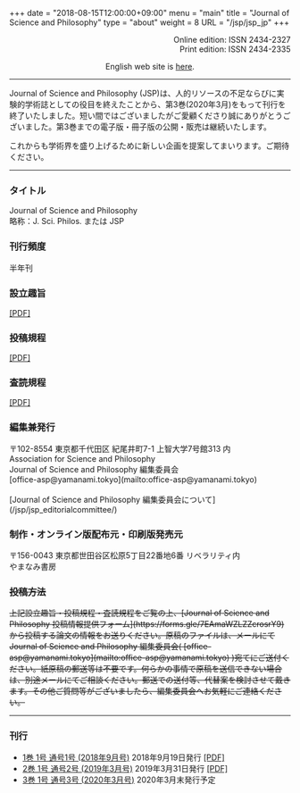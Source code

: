 +++
date = "2018-08-15T12:00:00+09:00"
menu = "main"
title = "Journal of Science and Philosophy"
type = "about"
weight = 8
URL = "/jsp/jsp_jp"
+++

<p style="text-align: right">
Online edition: ISSN 2434-2327<br>
Print edition: ISSN 2434-2335
</p>

<p style="text-align: center">
English web site is <a href="/jsp">here</a>.
</p>

---

<p>
Journal of Science and Philosophy (JSP)は、人的リソースの不足ならびに実験的学術誌としての役目を終えたことから、第3巻(2020年3月)をもって刊行を終了いたしました。短い間ではございましたがご愛顧くださり誠にありがとうございました。第3巻までの電子版・冊子版の公開・販売は継続いたします。
</p>
<p>
これからも学術界を盛り上げるために新しい企画を提案してまいります。ご期待ください。
</p>

---
<H3>タイトル</H3>
Journal of Science and Philosophy<br>
略称：J. Sci. Philos. または JSP

<H3>刊行頻度</H3>
半年刊

<H3>設立趣旨</H3>
<a href="/pdf/shusi.pdf" onclick="ga('send', 'pageview', '/pdf/shusi.pdf')">[PDF]</a>

<H3>投稿規程</H3>
<a href="/pdf/toukou.pdf" onclick="ga('send', 'pageview', '/pdf/toukou.pdf')">[PDF]</a>

<H3>査読規程</H3>
<a href="/pdf/sadoku.pdf" onclick="ga('send', 'pageview', '/pdf/sadoku.pdf')">[PDF]</a>

<H3>編集兼発行</H3>
〒102-8554 東京都千代田区 紀尾井町7-1 上智大学7号館313 内<br>
Association for Science and Philosophy<br>
Journal of Science and Philosophy 編集委員会<br>
[office-asp@yamanami.tokyo](mailto:office-asp@yamanami.tokyo)<br><br>
[Journal of Science and Philosophy 編集委員会について](/jsp/jsp_editorialcommittee/)

<H3>制作・オンライン版配布元・印刷版発売元</H3>
〒156-0043 東京都世田谷区松原5丁目22番地6番 リベラリティ内<br>
やまなみ書房

<H3><span style="text-decoration: line-through;">投稿方法</span></H3>
<span style="text-decoration: line-through;">上記設立趣旨・投稿規程・査読規程をご覧の上、[Journal of Science and Philosophy 投稿情報提供フォーム](https://forms.gle/7EAmaWZLZZcrosrY9)から投稿する論文の情報をお送りください。原稿のファイルは、メールにてJournal of Science and Philosophy 編集委員会( [office-asp@yamanami.tokyo](mailto:office-asp@yamanami.tokyo) )宛てにご送付ください。紙原稿の郵送等は不要です。何らかの事情で原稿を送信できない場合は、別途メールにてご相談ください。郵送での送付等、代替案を検討させて戴きます。その他ご質問等がございましたら、編集委員会へお気軽にご連絡ください。</span>


---
<H3>刊行</H3>

* [1巻 1号 通号1号 (2018年9月号)](/jsp_contents/jsp_1_1/) 2018年9月19日発行 <a href="/pdf/jsp/1/1/jsp1_1.pdf" onclick="ga('send', 'pageview', '/pdf/jsp/1/1/jsp1_1.pdf')">[PDF]</a>
* [2巻 1号 通号2号 (2019年3月号)](/jsp_contents/jsp_2_1/) 2019年3月31日発行 <a href="/pdf/jsp/2/1/jsp2_1.pdf" onclick="ga('send', 'pageview', '/pdf/jsp/2/1/jsp2_1.pdf')">[PDF]</a>
* [3巻 1号 通号3号 (2020年3月号)](/jsp_contents/jsp_3_1/) 2020年3月末発行予定


<script type="application/ld+json">
{
	"@context": "http://schema.org",
	"@type": "CreativeWorkSeries",
	"name" : "Journal of Science and Philosophy",
	"alternateName" : "JSP",
	"issn" : ["2434-2327", "2434-2335"],
	"copyrightYear": "2018",
	"copyrightHolder": {
		"@type" : "Organization",
		"name" : "Journal of Science and Philosophy editorial committee, Association for Science and Philosophy",
		"email" : "office-asp@yamanami.tokyo",
		"logo" : "https://www.yamanami.tokyo/images/recentWorks/ASP_title_ol.svg",
		"publishingPrinciples" : "https://www.yamanami.tokyo/pdf/toukou.pdf",
		"address": {
			"@type": "PostalAddress",
			"addressLocality": "Tokyo, Japan",
			"postalCode": "102-8554",
			"streetAddress": "Sophia University Bldg. 7 Room 313, 7-1 Kioicho, Chiyoda-ku",
			"addressCountry" : "JP"
		}
	},
	"publisher" : {
		"@type" : "Organization",
		"name" : ["やまなみ書房", "Yamanami Books"]
	},
	"license": "https://creativecommons.org/licenses/by/4.0/"
}
</script>
